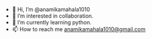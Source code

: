 - 👋 Hi, I’m @anamikamahala1010
- 👀 I’m interested in collaboration.
- 🌱 I’m currently learning python.
- 📫 How to reach me anamikamahala1010@gmail.com

<!---
anamikamahala1010/anamikamahala1010 is a ✨ special ✨ repository because its `README.md` (this file) appears on your GitHub profile.
You can click the Preview link to take a look at your changes.
--->
